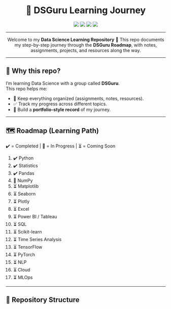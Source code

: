 <h1 align="center">📘 DSGuru Learning Journey</h1>

<p align="center">
  <img src="https://img.shields.io/badge/Progress-4%2F17%20Completed-brightgreen?style=for-the-badge" />
  <img src="https://img.shields.io/badge/Python-3.10-blue?style=for-the-badge&logo=python" />
  <img src="https://img.shields.io/badge/Jupyter-Notebook-orange?style=for-the-badge&logo=jupyter" />
  <img src="https://img.shields.io/badge/License-MIT-lightgrey?style=for-the-badge" />
</p>

---

<p align="center">
Welcome to my <b>Data Science Learning Repository</b> 🚀  
This repo documents my step-by-step journey through the <b>DSGuru Roadmap</b>, with notes, assignments, projects, and resources along the way.  
</p>

---

## 🌱 Why this repo?  

I’m learning Data Science with a group called <b>DSGuru</b>.  
This repo helps me:  

- 📂 Keep everything organized (assignments, notes, resources).  
- ✅ Track my progress across different topics.  
- 💼 Build a <b>portfolio-style record</b> of my journey.  

---

## 🗺 Roadmap (Learning Path)  

✔️ = Completed | 🔄 = In Progress | ⏳ = Coming Soon  

1. ✔️ Python  
2. ✔️ Statistics  
3. ✔️ Pandas  
4. 🔄 NumPy  
5. ⏳ Matplotlib  
6. ⏳ Seaborn  
7. ⏳ Plotly  
8. ⏳ Excel  
9. ⏳ Power BI / Tableau  
10. ⏳ SQL  
11. ⏳ Scikit-learn  
12. ⏳ Time Series Analysis  
13. ⏳ TensorFlow  
14. ⏳ PyTorch  
15. ⏳ NLP  
16. ⏳ Cloud  
17. ⏳ MLOps  

---

## 📂 Repository Structure  


